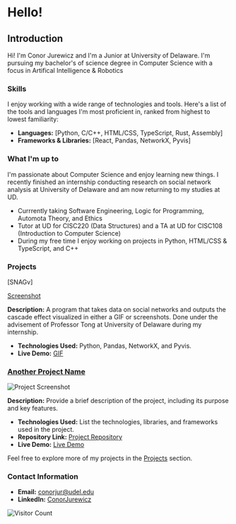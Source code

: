 # Hello!

## Introduction

Hi!
I'm Conor Jurewicz and I'm a Junior at University of Delaware. I'm pursuing my bachelor's 
of science degree in Computer Science with a focus in Artifical Intelligence & Robotics


### Skills

I enjoy working with a wide range of technologies and tools. Here's a list of the tools and languages I'm most proficient in, ranked from highest to lowest familiarity:

- **Languages:** [Python, C/C++, HTML/CSS, TypeScript, Rust, Assembly]
- **Frameworks & Libraries:** [React, Pandas, NetworkX, Pyvis]


### What I'm up to

I'm passionate about Computer Science and enjoy learning new things. 
I recently finished an internship conducting research on social network analysis at University of Delaware and am now returning to
my studies at UD.

- Currrently taking Software Engineering, Logic for Programming, Automota Theory, and Ethics
- Tutor at UD for CISC220 (Data Structures) and a TA at UD for CISC108 (Introduction to Computer Science)
- During my free time I enjoy working on projects in Python, HTML/CSS & TypeScript, and C++

### Projects

[SNAGv]

[Screenshot](https://media.discordapp.net/attachments/1018563295281688698/1123850154982789170/image.png?width=1218&height=1108)


**Description:** A program that takes data on social networks and outputs the cascade effect visualized
in either a GIF or screenshots. Done under the advisement of Professor Tong at University of Delaware
during my internship.

- **Technologies Used:** Python, Pandas, NetworkX, and Pyvis.
- **Live Demo:** [GIF](https://media.discordapp.net/attachments/1018563295281688698/1134156571723694100/sel_gif.gif?width=1410&height=754)

### [Another Project Name](link_to_another_project_repo)

![Project Screenshot](url_to_another_project_screenshot.png)

**Description:** Provide a brief description of the project, including its purpose and key features.

- **Technologies Used:** List the technologies, libraries, and frameworks used in the project.
- **Repository Link:** [Project Repository](link_to_another_project_repo)
- **Live Demo:** [Live Demo](link_to_live_demo_if_available)

Feel free to explore more of my projects in the [Projects](link_to_projects_page) section.



### Contact Information

- **Email:** [conorjur@udel.edu](mailto:conorjur@udel.edu)
- **LinkedIn:** [ConorJurewicz](https://www.linkedin.com/in/ConorJurewicz)

![Visitor Count](https://visitor-badge.glitch.me/badge?page_id=yourusername.yourusername)

<!---
ConorJurewicz/ConorJurewicz is a ✨ special ✨ repository because its `README.md` (this file) appears on your GitHub profile.
You can click the Preview link to take a look at your changes.
--->
